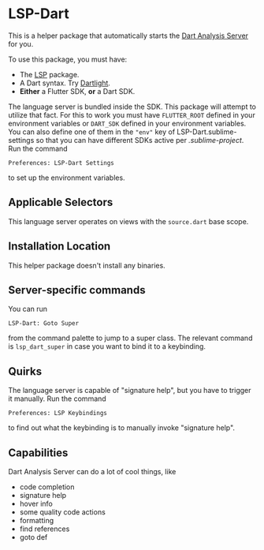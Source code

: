 # LSP-Dart

This is a helper package that automatically starts the [Dart Analysis Server](https://github.com/dart-lang/sdk/blob/master/pkg/analysis_server/tool/lsp_spec/README.md) for you.

To use this package, you must have:
- The [LSP](https://packagecontrol.io/packages/LSP) package.
- A Dart syntax. Try [Dartlight](https://packagecontrol.io/packages/Dartlight).
- **Either** a Flutter SDK, **or** a Dart SDK.

The language server is bundled inside the SDK. This package will attempt to utilize that fact. For this to work you must
have `FLUTTER_ROOT` defined in your environment variables or `DART_SDK` defined in your environment variables. You can
also define one of them in the `"env"` key of LSP-Dart.sublime-settings so that you can have different SDKs active per
*.sublime-project*. Run the command

```
Preferences: LSP-Dart Settings
```

to set up the environment variables.

## Applicable Selectors

This language server operates on views with the `source.dart` base scope.

## Installation Location

This helper package doesn't install any binaries.

## Server-specific commands

You can run

```
LSP-Dart: Goto Super
```

from the command palette to jump to a super class. The relevant command is `lsp_dart_super` in case you want to bind
it to a keybinding.

## Quirks

The language server is capable of "signature help", but you have to trigger it manually. Run the command

```
Preferences: LSP Keybindings
```
to find out what the keybinding is to manually invoke "signature help".

## Capabilities

Dart Analysis Server can do a lot of cool things, like

- code completion
- signature help
- hover info
- some quality code actions
- formatting
- find references
- goto def
